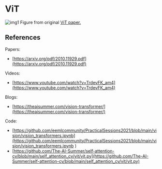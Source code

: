 # ViT

![img1](https://github.com/CepkaR/My-ZOO/blob/main/vision/ViT/images/img_vit.png) Figure from original [ViT paper.](https://arxiv.org/pdf/2010.11929.pdf)

## References

Papers:

* [https://arxiv.org/pdf/2010.11929.pdf](https://arxiv.org/pdf/2010.11929.pdf) 

Videos:

* [https://www.youtube.com/watch?v=TrdevFK_am4](https://www.youtube.com/watch?v=TrdevFK_am4)

Blogs:

* [https://theaisummer.com/vision-transformer/](https://theaisummer.com/vision-transformer/)

Code:

* [https://github.com/eemlcommunity/PracticalSessions2021/blob/main/vision/vision_transformers.ipynb](https://github.com/eemlcommunity/PracticalSessions2021/blob/main/vision/vision_transformers.ipynb
)
* [https://github.com/The-AI-Summer/self-attention-cv/blob/main/self_attention_cv/vit/vit.py](https://github.com/The-AI-Summer/self-attention-cv/blob/main/self_attention_cv/vit/vit.py)
